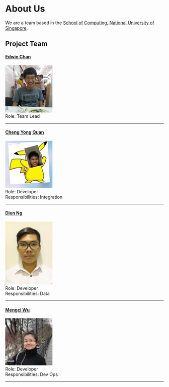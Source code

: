 # About Us

We are a team based in the [School of Computing, National University of Singapore](http://www.comp.nus.edu.sg).

## Project Team

#### [Edwin Chan](http://github.com/EdwinChanSingapore)<br>
<img src="images/EdwinChan.jpg" width="150"><br>
Role: Team Lead

-----

#### [Cheng Yong Quan](http://github.com/riveria94)
<img src="images/ChengYongQuan.jpg" width="150"><br>
Role: Developer <br>
Responsibilities: Integration

-----

#### [Dion Ng](http://github.com/dionngg)
<img src="images/DionNgWeiJie.jpg" width="150"><br>
Role: Developer <br>
Responsibilities: Data

-----

#### [Mengci Wu](http://github.com/wmc0098)
<img src="images/MengciWu.jpg" width="150"><br>
Role: Developer <br>
Responsibilities: Dev Ops

-----

